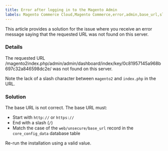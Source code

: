 ```yaml
---
title: Error after logging in to the Magento Admin
labels: Magento Commerce Cloud,Magento Commerce,error,admin,base_url,slash,2.x.x,how to,base URL
---
```


This article provides a solution for the issue where you receive an error message saying that the requested URL was not found on this server.

### Details

The requested URL /magento2index.php/admin/admin/dashboard/index/key/0c81957145a968b697c32a846598dc2e/ was not found on this server.

Note the lack of a slash character between `` magento2 `` and `` index.php `` in the URL.

### Solution

The base URL is not correct. The base URL must:

* Start with `` http:// `` or `` https:// ``
* End with a slash (`` / ``)
* Match the case of the `` web/unsecure/base_url `` record in the `` core_config_data `` database table

Re-run the installation using a valid value.